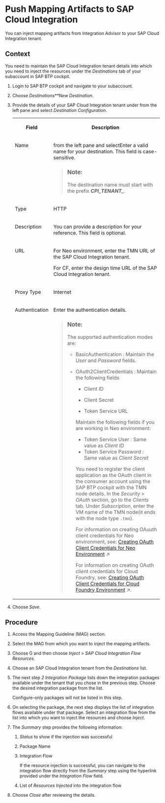 <!-- loio47ad97e5b7614715ac54dcb24d72a871 -->

<link rel="stylesheet" type="text/css" href="../css/sap-icons.css"/>

# Push Mapping Artifacts to SAP Cloud Integration

You can inject mapping artifacts from Integration Advisor to your SAP Cloud Integration tenant.



## Context

You need to maintain the SAP Cloud Integration tenant details into which you need to inject the resources under the *Destinations* tab of your subaccount in SAP BTP cockpit.

1.  Login to SAP BTP cockpit and navigate to your subaccount.

2.  Choose *Destinations**New Destination*.
3.  Provide the details of your SAP Cloud Integration tenant under from the left pane and select *Destination Configuration*.


    <table>
    <tr>
    <th valign="top">

    Field


    
    </th>
    <th valign="top">

    Description


    
    </th>
    </tr>
    <tr>
    <td valign="top">

    Name


    
    </td>
    <td valign="top">

    from the left pane and selectEnter a valid name for your destination. This field is case-sensitive.

    > ### Note:  
    > The destination name must start with the prefix ***CPI\_TENANT\_***.


    
    </td>
    </tr>
    <tr>
    <td valign="top">

    Type


    
    </td>
    <td valign="top">

    HTTP


    
    </td>
    </tr>
    <tr>
    <td valign="top">

    Description


    
    </td>
    <td valign="top">

    You can provide a description for your reference. This field is optional.


    
    </td>
    </tr>
    <tr>
    <td valign="top">

    URL


    
    </td>
    <td valign="top">

    For Neo environment, enter the TMN URL of the SAP Cloud Integration tenant.

    For CF, enter the design time URL of the SAP Cloud Integration tenant.


    
    </td>
    </tr>
    <tr>
    <td valign="top">

    Proxy Type


    
    </td>
    <td valign="top">

    Internet


    
    </td>
    </tr>
    <tr>
    <td valign="top">

    Authentication


    
    </td>
    <td valign="top">

    Enter the authentication details.

    > ### Note:  
    > The supported authentication modes are:
    > 
    > -   BasicAuthentication : Maintain the *User* and *Password* fields.
    > 
    > -   OAuth2ClientCredentials : Maintain the following fields
    > 
    >     -   Client ID
    > 
    >     -   Client Secret
    >     -   Token Service URL
    > 
    >     Maintain the following fields if you are working in Neo environment:
    > 
    >     -   Token Service User : Same value as *Client ID*
    >     -   Token Service Password : Same value as *Client Secret*
    > 
    >     You need to register the client application as the OAuth client in the consumer account using the SAP BTP cockpit with the TMN node details. In the *Security* \> *OAuth* section, go to the *Clients* tab. Under *Subscription*, enter the VM name of the TMN node\(it ends with the node type `.tmn`\).
    > 
    >     For information on creating OAuuth client credentials for Neo environment, see: [Creating OAuth Client Credentials for Neo Environment](https://help.sap.com/viewer/368c481cd6954bdfa5d0435479fd4eaf/Cloud/en-US/040d8110293d44b1bfaa75674530d395.html "The API is protected by basic authentication and OAuth.") :arrow_upper_right:
    > 
    >     For information on creating OAuth client credentials for Cloud Foundry, see: [Creating OAuth Client Credentials for Cloud Foundry Environment](https://help.sap.com/viewer/368c481cd6954bdfa5d0435479fd4eaf/Cloud/en-US/50b63c69028643b18016d6795003392d.html "You can create OAuth client credentials to access your SAP Cloud Integration tenant hosted on the Cloud Foundry environment.") :arrow_upper_right:.


    
    </td>
    </tr>
    </table>
    
4.  Choose *Save*.



## Procedure

1.  Access the Mapping Guideline \(MAG\) section.

2.  Select the MAG from which you want to inject the mapping artifacts.

3.  Choose <span class="SAP-icons"></span> and then choose *Inject* \> *SAP Cloud Integration Flow Resources*.

4.  Choose an SAP Cloud Integration tenant from the *Destinations* list.

5.  The next step *2 Integration Package* lists down the integration packages available under the tenant that you chose in the previous step. Choose the desired integration package from the list.

    Configure-only packages will not be listed in this step.

6.  On selecting the package, the next step displays the list of integration flows available under that package. Select an integration flow from the list into which you want to inject the resources and choose *Inject*.

7.  The *Summary* step provides the following information:

    1.  *Status* to show if the injection was successful

    2.  Package Name

    3.  Integration Flow

        If the resource injection is successful, you can navigate to the integration flow directly from the *Summary* step using the hyperlink provided under the *Integration Flow* field.

    4.  List of *Resources Injected* into the integration flow


8.  Choose *Close* after reviewing the details.



